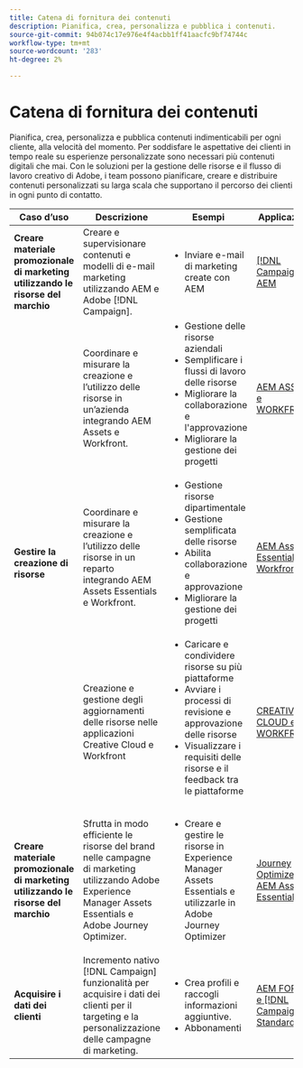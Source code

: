 ```yaml
---
title: Catena di fornitura dei contenuti
description: Pianifica, crea, personalizza e pubblica i contenuti.
source-git-commit: 94b074c17e976e4f4acbb1ff41aacfc9bf74744c
workflow-type: tm+mt
source-wordcount: '283'
ht-degree: 2%

---
```



# Catena di fornitura dei contenuti

Pianifica, crea, personalizza e pubblica contenuti indimenticabili per ogni cliente, alla velocità del momento.
Per soddisfare le aspettative dei clienti in tempo reale su esperienze personalizzate sono necessari più contenuti digitali che mai. Con le soluzioni per la gestione delle risorse e il flusso di lavoro creativo di Adobe, i team possono pianificare, creare e distribuire contenuti personalizzati su larga scala che supportano il percorso dei clienti in ogni punto di contatto.

<table>
 <thead>
    <tr>
      <th>Caso d’uso</th>
      <th>Descrizione</th>
      <th>Esempi</th>
      <th>Applicazioni</th>
    </tr>
  </thead>
  <tbody>
<tr>
  <td><strong>Creare materiale promozionale di marketing utilizzando le risorse del marchio</strong><br/></td>
  <td>Creare e supervisionare contenuti e modelli di e-mail marketing utilizzando AEM e Adobe [!DNL Campaign].</td>
  <td>
    <ul>
      <li>Inviare e-mail di marketing create con AEM</li>
    </ul>    
  </td>
  <td><a href="../integrations-between-applications/experience-manager/experience-manager-campaign.md">[!DNL Campaign] e AEM</a></td>
</tr>
<tr>
  <td rowspan="3"><strong>Gestire la creazione di risorse</strong><br/></td>
  <td>Coordinare e misurare la creazione e l’utilizzo delle risorse in un’azienda integrando AEM Assets e Workfront.</td>
  <td>
    <ul style="margin-top: 0;">
      <li>Gestione delle risorse aziendali</li>
      <li>Semplificare i flussi di lavoro delle risorse</li>
      <li>Migliorare la collaborazione e l'approvazione</li>
      <li>Migliorare la gestione dei progetti</li>
    </ul>    
  </td>
  <td><a href="../integrations-between-applications/experience-manager/experience-manager-workfront.md">AEM ASSETS e WORKFRONT</a></td>
</tr>
<tr>
  <td>Coordinare e misurare la creazione e l’utilizzo delle risorse in un reparto integrando AEM Assets Essentials e Workfront.</td>
  <td>
    <ul style="margin-top: 0;">
      <li>Gestione risorse dipartimentale</li>
      <li>Gestione semplificata delle risorse</li>
      <li>Abilita collaborazione e approvazione</li>
      <li>Migliorare la gestione dei progetti</li>
    </ul>    
  </td>
  <td><a href="../integrations-between-applications/experience-manager/experience-manager-workfront.md">AEM Assets Essentials e Workfront</a></td>
</tr>
<tr>
  <td>Creazione e gestione degli aggiornamenti delle risorse nelle applicazioni Creative Cloud e Workfront</td>
  <td>
    <ul style="margin-top: 0;">
      <li>Caricare e condividere risorse su più piattaforme</li>
      <li>Avviare i processi di revisione e approvazione delle risorse</li>
      <li>Visualizzare i requisiti delle risorse e il feedback tra le piattaforme</li>
    </ul>    
  </td>
  <td><a href="/help/integrations/integrations-between-applications/workfront/workfront-creative-cloud.md">CREATIVE CLOUD e WORKFRONT</a></td>
</tr>
<tr>
  <td><strong>Creare materiale promozionale di marketing utilizzando le risorse del marchio</strong><br/></td>
  <td>Sfrutta in modo efficiente le risorse del brand nelle campagne di marketing utilizzando Adobe Experience Manager Assets Essentials e Adobe Journey Optimizer.
  </td>
  <td>
    <ul>
      <li>Creare e gestire le risorse in Experience Manager Assets Essentials e utilizzarle in Adobe Journey Optimizer</li>
    </ul>
  </td>
  <td><a href="../integrations-between-applications/journey-optimizer/journey-optimizer-experience-manager.md">Journey Optimizer e AEM Asset Essentials</a></td>
</tr>
<tr>
  <td><strong>Acquisire i dati dei clienti</strong><br/></td>
  <td>Incremento nativo [!DNL Campaign] funzionalità per acquisire i dati dei clienti per il targeting e la personalizzazione delle campagne di marketing.
  </td>
  <td>
    <ul>
      <li>Crea profili e raccogli informazioni aggiuntive. </li>
      <li>Abbonamenti</li>
    </ul>
  </td>
  <td><a href="../integrations-between-applications/experience-manager/experience-manager-campaign.md">AEM FORMS e [!DNL Campaign] Standard</a></td>
</tr>
</tbody>
</table>
